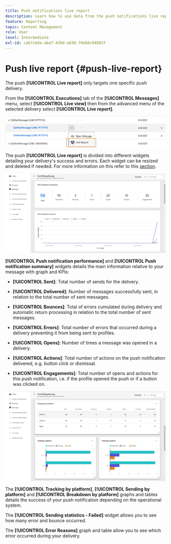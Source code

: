 ```yaml
---
title: Push notifications live report
description: Learn how to use data from the push notifications live report
feature: Reporting
topic: Content Management
role: User
level: Intermediate
exl-id: cab7c6da-aba7-439d-a638-79eb0c949837
---
```

# Push live report {#push-live-report}

The push **[!UICONTROL Live report]** only targets one specific push delivery. 

From the **[!UICONTROL Executions]** tab of the **[!UICONTROL Messages]** menu, select **[!UICONTROL Live view]** then from the advanced menu of the selected delivery select **[!UICONTROL Live report]**.

![](../assets/live_report_2.png)

The push **[!UICONTROL Live report]** is divided into different widgets detailing your delivery's success and errors. Each widget can be resized and deleted if needed. For more information on this refer to this [section](live-report.md#modify-dashboard).

![](../assets/live_report_3.png)

**[!UICONTROL Push notification performance]** and **[!UICONTROL Push notification summary]** widgets details the main information relative to your message with graph and KPIs:

* **[!UICONTROL Sent]**: Total number of sends for the delivery.

* **[!UICONTROL Delivered]**: Number of messages successfully sent, in relation to the total number of sent messages.

* **[!UICONTROL Bounces]**: Total of errors cumulated during delivery and automatic return processing in relation to the total number of sent messages.

* **[!UICONTROL Errors]**: Total number of errors that occurred during a delivery preventing it from being sent to profiles.

* **[!UICONTROL Opens]**: Number of times a message was opened in a delivery.

* **[!UICONTROL Actions]**: Total number of actions on the push notification delivered, e.g. button click or dismissal.

* **[!UICONTROL Engagements]**: Total number of opens and actions for this push notification, i.e. if the profile opened the push or if a button was clicked on.

![](../assets/live_report_4.png)

The **[!UICONTROL Tracking by platform]**, **[!UICONTROL Sending by platform]** and **[!UICONTROL Breakdown by platform]** graphs and tables details the success of your push notification depending on the operational system.

The **[!UICONTROL Sending statistics - Failed]** widget allows you to see how many error and bounce occurred.

The **[!UICONTROL Error Reasons]** graph and table allow you to see which error occurred during your delivery.
